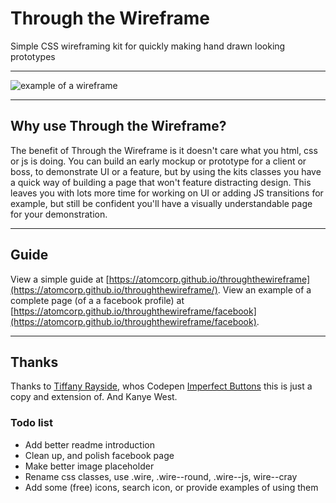 # Through the Wireframe
Simple CSS wireframing kit for quickly making hand drawn looking prototypes

*** 

![example of a wireframe]()

***

## Why use Through the Wireframe?

The benefit of Through the Wireframe is it doesn't care what you html, css or js is doing. You can build an early mockup or prototype for a client or boss, to demonstrate UI or a feature, but by using the kits classes you have a quick way of building a page that won't feature distracting design. This leaves you with lots more time for working on UI or adding JS transitions for example, but still be confident you'll have a visually understandable page for your demonstration.

***

## Guide

View a simple guide at [https://atomcorp.github.io/throughthewireframe](https://atomcorp.github.io/throughthewireframe/).
View an example of a complete page (of a a facebook profile) at [https://atomcorp.github.io/throughthewireframe/facebook](https://atomcorp.github.io/throughthewireframe/facebook).

***

## Thanks

Thanks to [Tiffany Rayside](https://twitter.com/tmrdevelops), whos Codepen [Imperfect Buttons](https://codepen.io/tmrDevelops/pen/VeRvKX) this is just a copy and extension of. And Kanye West.

### Todo list

* Add better readme introduction
* Clean up, and polish facebook page
* Make better image placeholder
* Rename css classes, use .wire, .wire--round, .wire--js, wire--cray
* Add some (free) icons, search icon, or provide examples of using them